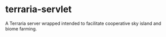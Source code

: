 # terraria-servlet
A Terraria server wrapped intended to facilitate cooperative sky island and biome farming.
